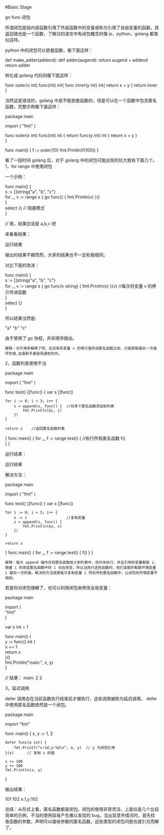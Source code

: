#Basic Stage

go func 闭包




所谓闭包是指内层函数引用了外层函数中的变量或称为引用了自由变量的函数，其返回值也是一个函数，了解过的语言中有闭包概念的像 js，python，golang 都类似这样。

python 中的闭包可以嵌套函数，像下面这样：

def make_adder(addend):
    def adder(augend):
        return augend + addend
    return adder

转化成 golang 代码则像下面这样：

func outer(x int) func(int) int{
    func inner(y int) int{
        return x + y
    }
    return inner
}

当然这是错误的，golang 中是不能嵌套函数的，但是可以在一个函数中包含匿名函数，完整示例像下面这样：

package main
 
import (
    "fmt"
)
 
func outer(x int) func(int) int {
    return func(y int) int {
        return x + y 
    }   
}
 
func main() {
    f := outer(10)
    fmt.Println(f(100))
} 

看了一段时间 golang 后，对于 golang 中的闭包可能出现的坑大致有下面几个。
1，for range 中使用闭包

一个示例：

func main() {                
    s := []string{"a", "b", "c"}                             
    for _, v := range s { 
        go func() {
            fmt.Println(v)
        }()                 
    }                        
    select {}    // 阻塞模式                                                         
}                          

// 嗯，结果应该是 a,b,c 吧

来看看结果：
 
运行结果

输出的结果不期而然，大家的结果也不一定和我相同。

对比下面的改进：

func main() {                
    s := []string{"a", "b", "c"}                             
    for _, v := range s { 
        go func(v string) {
            fmt.Println(v)
        }(v)   //每次将变量 v 的拷贝传进函数                 
    }                        
    select {}                                                      
}  

所以结果当然是:

"a"
"b"
"c"

由于使用了 go 协程，并非顺序输出。

    解释：也不用多解释了吧，在没有将变量 v 的拷贝值传进匿名函数之前，只能获取最后一次循环的值,这是新手最容易遇到的坑。

2，函数列表使用不当

package main

import (
    "fmt"
)

func test() []func() {
    var s []func()

    for i := 0; i < 3; i++ {
        s = append(s, func() {  //将多个匿名函数添加到列表
            fmt.Println(&i, i)
        })
    }

    return s    //返回匿名函数列表
}
func main() {
    for _, f := range test() {  //执行所有匿名函数
        f()   
    }
}

运行结果：
 
运行结果

解决方法：

package main

import (
    "fmt"
)

func test() []func() {
    var s []func()
    
    for i := 0; i < 3; i++ {
        x := i                  //复制变量
        s = append(s, func() {
            fmt.Println(&x, x)
        })
    }

    return s
}
func main() {
    for _, f := range test() {
        f()
    }
}

    解释：每次 append 操作仅将匿名函数放入到列表中，但并未执行，并且引用的变量都是 i，随着 i 的改变匿名函数中的 i 也在改变，所以当执行这些函数时，他们读取的都是环境变量 i 最后一次的值。解决的方法就是每次复制变量 i 然后传到匿名函数中，让闭包的环境变量不相同。

若是你对闭包理解了，也可以利用闭包来修改全局变量：

package main                   
                               
import (                       
    "fmt"                      
)                              
                               
var x int = 1                  
                               
func main() {                  
    y := func() int {          
        x += 1                 
        return x               
    }()                        
    fmt.Println("main:", x, y)                                                            
} 

// 结果：    main: 2 2

3，延迟调用

defer 调用会在当前函数执行结束前才被执行，这些调用被称为延迟调用，
defer 中使用匿名函数依然是一个闭包。

package main

import "fmt"

func main() {
    x, y := 1, 2

    defer func(a int) { 
        fmt.Printf("x:%d,y:%d\n", a, y)  // y 为闭包引用
    }(x)      // 复制 x 的值

    x += 100
    y += 100
    fmt.Println(x, y)
}

输出结果：

101 102
x:1,y:102

总结：从形式上看，匿名函数都是闭包。闭包的使用非常灵活，上面仅是几个比较简单的示例，不当的使用容易产生难以发现的 bug，当出现意外情况时，首先检查函数的参数，声明可以接收参数的匿名函数，这些类型的闭包问题也就引刃而解了。
